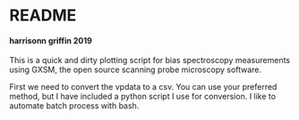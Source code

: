 # README
#### harrisonn griffin 2019
This is a quick and dirty plotting script for bias spectroscopy measurements
using GXSM, the open source scanning probe microscopy software.

First we need to convert the vpdata to a csv. You can use your preferred method, but 
I have included a python script I use for conversion. I like to automate batch process with bash.
